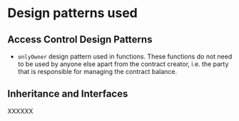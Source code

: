 # Design patterns used

## Access Control Design Patterns

- `onlyOwner` design pattern used in functions. These functions do not need to be used by anyone else apart from the contract creator, i.e. the party that is responsible for managing the contract balance.

## Inheritance and Interfaces

XXXXXX
